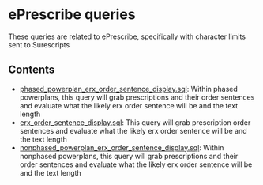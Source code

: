 # ePrescribe queries
These queries are related to ePrescribe, specifically with character limits sent to Surescripts


## Contents
* [phased_powerplan_erx_order_sentence_display.sql](./phased_powerplan_erx_order_sentence_display.sql): Within phased powerplans, this query will grab prescriptions and their order sentences and evaluate what the likely erx order sentence will be and the text length 
* [erx_order_sentence_display.sql](./erx_order_sentence_display.sql): This query will grab prescription order sentences and evaluate what the likely erx order sentence will be and the text length 
* [nonphased_powerplan_erx_order_sentence_display.sql](./nonphased_powerplan_erx_order_sentence_display.sql): Within nonphased powerplans, this query will grab prescriptions and their order sentences and evaluate what the likely erx order sentence will be and the text length 
